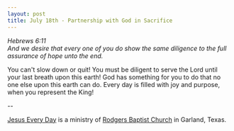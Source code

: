 ```yaml
---
layout: post
title: July 18th - Partnership with God in Sacrifice
---
```


_Hebrews 6:11  
And we desire that every one of you do show the same diligence to
the full assurance of hope unto the end._

You can't slow down or quit! You must be diligent to serve the Lord
until your last breath upon this earth! God has something for you to
do that no one else upon this earth can do. Every day is filled with
joy and purpose, when you represent the King!

 --

<a href=http://jesuseveryday.net>Jesus Every Day</a> is a ministry of <a href=http://rodgersbaptist.net>Rodgers Baptist Church</a> in Garland, Texas.

